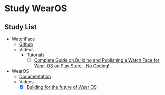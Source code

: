 # Study WearOS

## Study List

- WatchFace
  - [Github](https://github.com/google/watchface)
  - Videos
    - Tutorials
      - [ ] [Complete Guide on Building and Publishing a Watch Face for Wear-OS on Play Store - No Coding!](https://www.youtube.com/watch?v=2t02rF1Tybg)
- WearOS
  - [Documentation](https://developer.android.com/training/wearables?hl=pt-br)
  - Videos
    - [x] [Building for the future of Wear OS](https://www.youtube.com/watch?v=6K5cITvVcoM)